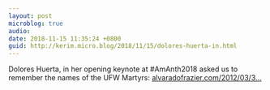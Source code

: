 ```yaml
---
layout: post
microblog: true
audio: 
date: 2018-11-15 11:35:24 +0800
guid: http://kerim.micro.blog/2018/11/15/dolores-huerta-in.html
---
```

Dolores Huerta, in her opening keynote at #AmAnth2018 asked us to remember the names of the UFW Martyrs: [alvaradofrazier.com/2012/03/3...](https://alvaradofrazier.com/2012/03/31/how-cesar-chavez-and-ufw-martyrs-impacted-social-justice/)

